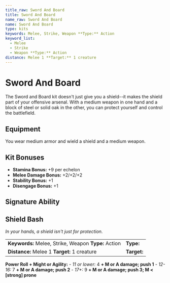 ```yaml
---
title_raw: Sword And Board
title: Sword And Board
name_raw: Sword And Board
name: Sword And Board
type: kits
keywords: Melee, Strike, Weapon **Type:** Action
keyword_list:
  - Melee
  - Strike
  - Weapon **Type:** Action
distance: Melee 1 **Target:** 1 creature
---
```


# Sword And Board

The Sword and Board kit doesn't just give you a shield--it makes the shield part of your offensive arsenal. With a medium weapon in one hand and a block of steel or solid oak in the other, you can protect yourself and control the battlefield.

## Equipment

You wear medium armor and wield a shield and a medium weapon.

## Kit Bonuses

- **Stamina Bonus:** +9 per echelon
- **Melee Damage Bonus:** +2/+2/+2
- **Stability Bonus:** +1
- **Disengage Bonus:** +1

## Signature Ability

## Shield Bash

*In your hands, a shield isn't just for protection.*

|                                                      |             |
| :--------------------------------------------------- | :---------- |
| **Keywords:** Melee, Strike, Weapon **Type:** Action | **Type:**   |
| **Distance:** Melee 1 **Target:** 1 creature         | **Target:** |

**Power Roll + Might or Agility:** - *11 or lower:* 4 **+ M or A damage; push 1** - *12-16:* 7 **+ M or A damage; push 2** - *17+:* 9 **+ M or A damage; push 3; M \< \[strong\] prone**
